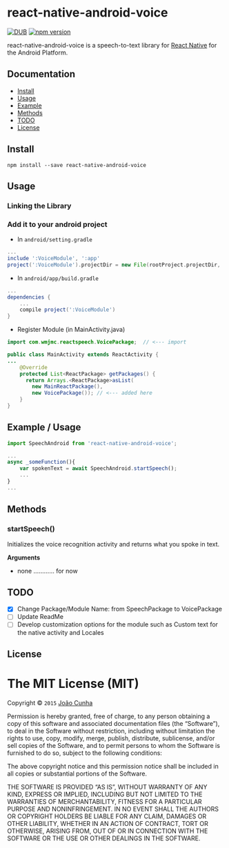 # react-native-android-voice

[![DUB](https://img.shields.io/dub/l/vibe-d.svg?style=flat-square)](https://github.com/JoaoCnh/react-native-android-voice#license)
[![npm version](https://badge.fury.io/js/react-native-android-voice.svg)](https://badge.fury.io/js/react-native-android-voice)

react-native-android-voice is a speech-to-text library for [React Native](https://facebook.github.io/react-native/) for the Android Platform.

## Documentation
- [Install](https://github.com/JoaoCnh/react-native-android-voice#install)
- [Usage](https://github.com/JoaoCnh/react-native-android-voice#usage)
- [Example](https://github.com/JoaoCnh/react-native-android-voice#example)
- [Methods](https://github.com/JoaoCnh/react-native-android-voice#methods)
- [TODO](https://github.com/JoaoCnh/react-native-android-voice#todo)
- [License](https://github.com/JoaoCnh/react-native-android-voice#license)

## Install

```shell
npm install --save react-native-android-voice
```
## Usage
### Linking the Library
### Add it to your android project

* In `android/setting.gradle`

```gradle
...
include ':VoiceModule', ':app'
project(':VoiceModule').projectDir = new File(rootProject.projectDir, '../node_modules/react-native-android-voice')
```

* In `android/app/build.gradle`

```gradle
...
dependencies {
    ...
    compile project(':VoiceModule')
}
```
* Register Module (in MainActivity.java)

```java
import com.wmjmc.reactspeech.VoicePackage;  // <--- import

public class MainActivity extends ReactActivity {
...
    @Override
    protected List<ReactPackage> getPackages() {
      return Arrays.<ReactPackage>asList(
        new MainReactPackage(),
        new VoicePackage()); // <--- added here
    }
}
```
## Example / Usage

```javascript
import SpeechAndroid from 'react-native-android-voice';

...
async _someFunction(){
    var spokenText = await SpeechAndroid.startSpeech();
    ...
}
...
```

## Methods

### startSpeech()
Initializes the voice recognition activity and returns what you spoke in text.

__Arguments__
- none ............ for now

## TODO

- [x] Change Package/Module Name: from SpeechPackage to VoicePackage
- [ ] Update ReadMe
- [ ] Develop customization options for the module such as Custom text for the native activity and Locales

## License

The MIT License (MIT)
=====================

Copyright © `2015` [João Cunha](https://github.com/JoaoCnh)

Permission is hereby granted, free of charge, to any person
obtaining a copy of this software and associated documentation
files (the “Software”), to deal in the Software without
restriction, including without limitation the rights to use,
copy, modify, merge, publish, distribute, sublicense, and/or sell
copies of the Software, and to permit persons to whom the
Software is furnished to do so, subject to the following
conditions:

The above copyright notice and this permission notice shall be
included in all copies or substantial portions of the Software.

THE SOFTWARE IS PROVIDED “AS IS”, WITHOUT WARRANTY OF ANY KIND,
EXPRESS OR IMPLIED, INCLUDING BUT NOT LIMITED TO THE WARRANTIES
OF MERCHANTABILITY, FITNESS FOR A PARTICULAR PURPOSE AND
NONINFRINGEMENT. IN NO EVENT SHALL THE AUTHORS OR COPYRIGHT
HOLDERS BE LIABLE FOR ANY CLAIM, DAMAGES OR OTHER LIABILITY,
WHETHER IN AN ACTION OF CONTRACT, TORT OR OTHERWISE, ARISING
FROM, OUT OF OR IN CONNECTION WITH THE SOFTWARE OR THE USE OR
OTHER DEALINGS IN THE SOFTWARE.
